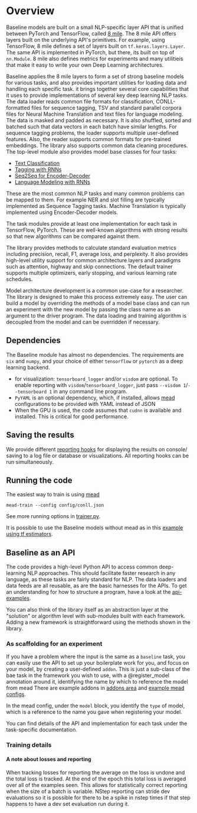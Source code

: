 # Overview

Baseline models are built on a small NLP-specific layer API that is unified between PyTorch and TensorFlow, called [8 mile](../layers/eight_mile).
The 8 mile API offers layers built on the underlying API's primitives.  For example, using TensorFlow, 8 mile defines a set of layers built on `tf.keras.layers.Layer`.
The same API is implemented in PyTorch, but there, its built on top of `nn.Module`.  8 mile also defines metrics for experiments and many utilitieis that make it easy to write your own Deep Learning architectures.

Baseline applies the 8 mile layers to form a set of strong baseline models for various tasks, and also provides important utilities for loading data and handling each specific task.
it brings together several core capabilities that it uses to provide implementations of several key deep learning NLP tasks.
The data loader reads common file formats for classification, CONLL-formatted files for sequence tagging, TSV and standard parallel corpora files for Neural Machine Translation and text files for language modeling. The data is masked and padded as necessary. It is also shuffled, sorted and batched such that data vectors in each batch have similar lengths. For sequence tagging problems, the loader supports multiple user-defined features. Also, the reader supports common formats for pre-trained embeddings. The library also supports common data cleaning procedures.
The top-level module also provides model base classes for four tasks: 
 
- [Text Classification](classify.md)
- [Tagging with RNNs](tagging.md)
- [Seq2Seq for Encoder-Decoder](seq2seq.md)
- [Language Modeling with RNNs](lm.md)

These are the most common NLP tasks and many common problems can be mapped to them.
For example NER and slot filling are typically implemented as Sequence Tagging tasks.
Machine Translation is typically implemented using Encoder-Decoder models.

The task modules provide at least one implementation for each task in TensorFlow, PyTorch. 
These are well-known algorithms with strong results so that new algorithms can be compared against them. 

The library provides methods to calculate standard evaluation metrics including precision, recall, F1, average loss, and perplexity.
It also provides high-level utility support for common architecture layers and paradigms such as attention, highway and skip connections.
The default trainer supports multiple optimizers, early stopping, and various learning rate schedules.

Model architecture development is a common use-case for a researcher.
The library is designed to make this process extremely easy.
The user can build a model by overriding the methods of a model base class and can run an experiment with the new model by passing the class name as an argument to the driver program.
The data loading and training algorithm is decoupled from the model and can be overridden if necessary.

## Dependencies

The Baseline module has almost no dependencies. The requirements are `six` and `numpy`, and your choice of either `tensorflow` or `pytorch` as a deep learning backend.

- for visualization: `tensorboard_logger` and/or `visdom` are optional.
To enable reporting with `visdom`/`tensorboard_logger`, just pass `--visdom 1`/`--tensorboard 1` in any command line program. 
- `PyYAML` is an optional dependency, which, if installed, allows [mead](mead.md) configurations to be provided with YAML instead of JSON
- When the GPU is used, the code assumes that `cudnn` is available and installed. This is critical for good performance.

## Saving the results

We provide different [reporting hooks](reporting.md) for displaying the results on console/ saving to a log file or database or visualizations. All reporting hooks can be run simultaneously.

## Running the code

The easiest way to train is using [mead](mead.md)

```
mead-train --config config/conll.json
```


See more running options in [trainer.py](../python/mead/trainer.py).

It is possible to use the Baseline models without mead as in this [example using tf estimators](../api-examples/tf-estimator.py).

## Baseline as an API

The code provides a high-level Python API to access common deep-learning NLP approaches.
This should facilitate faster research in any language, as these tasks are fairly standard for NLP.
The data loaders and data feeds are all reusable, as are the basic harnesses for the APIs.
To get an understanding for how to structure a program, have a look at the [api-examples](../api-examples).

You can also think of the library itself as an abstraction layer at the "solution" or algorithm level with sub-modules built with each framework. Adding a new framework is straightforward using the methods shown in the library.

### As scaffolding for an experiment

If you have a problem where the input is the same as a `baseline` task, you can easily use the API to set up your boilerplate work for you, and focus on your model, by creating a user-defined `addon`.  This is just a sub-class of the bae task in the framework you wish to use, with a @register_model annotation around it, identifying the name by which to reference the model from mead
There are example addons in [addons area](../addons) and [example mead configs](../mead/config).

In the mead config, under the `model` block, you identify the `type` of model, which is a reference to the name you gave when registering your model.

You can find details of the API and implementation for each task under the task-specific documentation.

### Training details

#### A note about losses and reporting

When tracking losses for reporting the average on the loss is undone and the total loss is tracked. At the end of the epoch this total loss is averaged over all of the examples seen. This allows for statistically correct reporting when the size of a batch is variable. NStep reporting can stride dev evaluations so it is possible for there to be a spike in nstep times if that step happens to have a dev set evaluation run during it.
